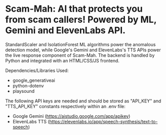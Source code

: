 # Scam-Mah: AI that protects you from scam callers! Powered by ML, Gemini and ElevenLabs API.
StandardScaler and IsolationForest ML algorithms power the anomalous detection model, while Google's Gemini and ElevenLabs's TTS APIs power the live response component of Scam-Mah. The backend is handled by Python and integrated with an HTML/CSS/JS frontend. 

Dependencies/Libraries Used:
- google_generativeai
- python-dotenv
- playsound

The following API keys are needed and should be stored as "API_KEY" and "TTS_API_KEY" constants respectively within an .env file:
- Google Gemini (https://aistudio.google.com/app/apikey)
- ElevenLabs TTS (https://elevenlabs.io/app/speech-synthesis/text-to-speech)
